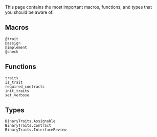 This page contains the most important macros, functions, and types
that you should be aware of.

## Macros

```@docs
@trait
@assign
@implement
@check
```
## Functions

```@docs
traits
is_trait
required_contracts
init_traits
set_verbose
```

## Types

```@docs
BinaryTraits.Assignable
BinaryTraits.Contract
BinaryTraits.InterfaceReview
```
